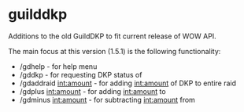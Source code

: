 # guilddkp
Additions to the old GuildDKP to fit current release of WOW API.

The main focus at this version (1.5.1) is the following functionality:  
  
* /gdhelp                               - for help menu
* /gddkp <playername>                   - for requesting DKP status of <playername>
* /gdaddraid <int:amount>               - for adding <int:amount> of DKP to entire raid
* /gdplus <playername> <int:amount>     - for adding <int:amount> to <playername>
* /gdminus <playername> <int:amount>    - for subtracting <int:amount> from <playername>
